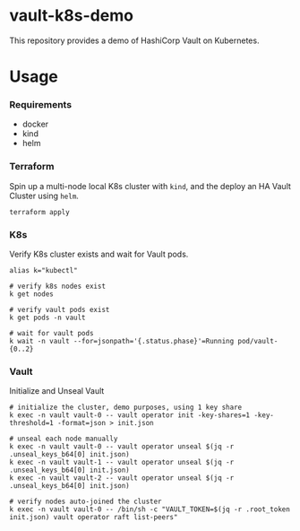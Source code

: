 # vault-k8s-demo
This repository provides a demo of HashiCorp Vault on Kubernetes.

# Usage

### Requirements
- docker
- kind
- helm

### Terraform
Spin up a multi-node local K8s cluster with `kind`, and the deploy an HA Vault Cluster using `helm`.
```shell
terraform apply
```

### K8s
Verify K8s cluster exists and wait for Vault pods.
```shell
alias k="kubectl"

# verify k8s nodes exist
k get nodes

# verify vault pods exist
k get pods -n vault

# wait for vault pods
k wait -n vault --for=jsonpath='{.status.phase}'=Running pod/vault-{0..2}
```

### Vault
Initialize and Unseal Vault
```shell
# initialize the cluster, demo purposes, using 1 key share
k exec -n vault vault-0 -- vault operator init -key-shares=1 -key-threshold=1 -format=json > init.json

# unseal each node manually 
k exec -n vault vault-0 -- vault operator unseal $(jq -r .unseal_keys_b64[0] init.json)
k exec -n vault vault-1 -- vault operator unseal $(jq -r .unseal_keys_b64[0] init.json)
k exec -n vault vault-2 -- vault operator unseal $(jq -r .unseal_keys_b64[0] init.json)

# verify nodes auto-joined the cluster
k exec -n vault vault-0 -- /bin/sh -c "VAULT_TOKEN=$(jq -r .root_token init.json) vault operator raft list-peers"
```
